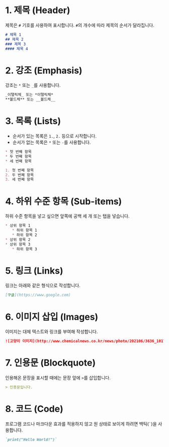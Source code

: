 
# 1. 제목 (Header)  
제목은 `#` 기호를 사용하여 표시합니다. `#`의 개수에 따라 제목의 순서가 달라집니다.

```markdown
# 제목 1  
## 제목 2  
### 제목 3  
#### 제목 4
```

# 2. 강조 (Emphasis)  
강조는 `*` 또는 `_`를 사용합니다.

```markdown
_이탤릭체_ 또는 *이탤릭체*  
**볼드체** 또는 __볼드체__
```

# 3. 목록 (Lists)  
- 순서가 있는 목록은 `1.`, `2.` 등으로 시작합니다.
- 순서가 없는 목록은 `*` 또는 `-`를 사용합니다.

```markdown
* 첫 번째 항목  
* 두 번째 항목  
* 세 번째 항목

1. 첫 번째 항목  
2. 두 번째 항목  
3. 세 번째 항목
```

# 4. 하위 수준 항목 (Sub-items)  
하위 수준 항목을 넣고 싶으면 앞쪽에 공백 세 개 또는 탭을 넣습니다.

```markdown
* 상위 항목 1  
   * 하위 항목 1  
   * 하위 항목 2  
* 상위 항목 2  
* 상위 항목 3  
   * 하위 항목 3
```

# 5. 링크 (Links)  
링크는 아래와 같은 형식으로 작성합니다.

```markdown
[구글](https://www.google.com)
```

# 6. 이미지 삽입 (Images)  
이미지는 대체 텍스트와 링크를 부여해 작성합니다.

```markdown
![고양이 이미지](http://www.chemicalnews.co.kr/news/photo/202106/3636_10174_4958.jpg)
```

# 7. 인용문 (Blockquote)  
인용해온 문장을 표시할 때에는 문장 앞에 `>`를 삽입합니다.

```markdown
> 인용문입니다.
```

# 8. 코드 (Code)  
프로그램 코드나 마크다운 효과를 적용하지 않고 원 상태로 보이게 하려면 백틱(``` ` ```)을 사용합니다.

```markdown
`print("Hello World!")`
```
